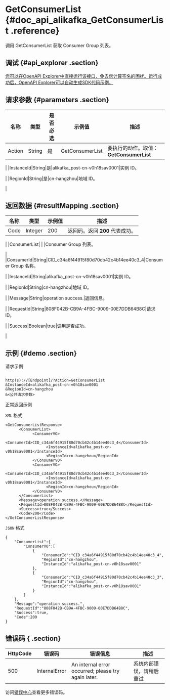# GetConsumerList {#doc_api_alikafka_GetConsumerList .reference}

调用 GetConsumerList 获取 Consumer Group 列表。

## 调试 {#api_explorer .section}

[您可以在OpenAPI Explorer中直接运行该接口，免去您计算签名的困扰。运行成功后，OpenAPI Explorer可以自动生成SDK代码示例。](https://api.aliyun.com/#product=alikafka&api=GetConsumerList&type=RPC&version=2018-10-15)

## 请求参数 {#parameters .section}

|名称|类型|是否必选|示例值|描述|
|--|--|----|---|--|
|Action|String|是|GetConsumerList|要执行的动作。取值：**GetConsumerList**

 |
|InstanceId|String|是|alikafka\_post-cn-v0h18sav0001|实例 ID。

 |
|RegionId|String|是|cn-hangzhou|地域 ID。

 |

## 返回数据 {#resultMapping .section}

|名称|类型|示例值|描述|
|--|--|---|--|
|Code|Integer|200|返回码。返回 **200** 代表成功。

 |
|ConsumerList| | |Consumer Group 列表。

 |
|ConsumerId|String|CID\_c34a6f44915f80d70cb42c4b14ee40c3\_4|Consumer Group 名称。

 |
|InstanceId|String|alikafka\_post-cn-v0h18sav0001|实例 ID。

 |
|RegionId|String|cn-hangzhou|地域 ID。

 |
|Message|String|operation success.|返回信息。

 |
|RequestId|String|808F042B-CB9A-4FBC-9009-00E7DDB64B8C|请求 ID。

 |
|Success|Boolean|true|调用是否成功。

 |

## 示例 {#demo .section}

请求示例

``` {#request_demo}

http(s)://[Endpoint]/?Action=GetConsumerList
&InstanceId=alikafka_post-cn-v0h18sav0001
&RegionId=cn-hangzhou
&<公共请求参数>

```

正常返回示例

`XML` 格式

``` {#xml_return_success_demo}
<GetConsumerListResponse>
      <ConsumerList>
            <ConsumerVO>
                  <ConsumerId>CID_c34a6f44915f80d70cb42c4b14ee40c3_4</ConsumerId>
                  <InstanceId>alikafka_post-cn-v0h18sav0001</InstanceId>
                  <RegionId>cn-hangzhou</RegionId>
            </ConsumerVO>
            <ConsumerVO>
                  <ConsumerId>CID_c34a6f44915f80d70cb42c4b14ee40c3_3</ConsumerId>
                  <InstanceId>alikafka_post-cn-v0h18sav0001</InstanceId>
                  <RegionId>cn-hangzhou</RegionId>
            </ConsumerVO>
      </ConsumerList>
      <Message>operation success.</Message>
      <RequestId>808F042B-CB9A-4FBC-9009-00E7DDB64B8C</RequestId>
      <Success>true</Success>
      <Code>200</Code>
</GetConsumerListResponse>
```

`JSON` 格式

``` {#json_return_success_demo}
{
	"ConsumerList":{
		"ConsumerVO":[
			{
				"ConsumerId":"CID_c34a6f44915f80d70cb42c4b14ee40c3_4",
				"RegionId":"cn-hangzhou",
				"InstanceId":"alikafka_post-cn-v0h18sav0001"
			},
			{
				"ConsumerId":"CID_c34a6f44915f80d70cb42c4b14ee40c3_3",
				"RegionId":"cn-hangzhou",
				"InstanceId":"alikafka_post-cn-v0h18sav0001"
			}
		]
	},
	"Message":"operation success.",
	"RequestId":"808F042B-CB9A-4FBC-9009-00E7DDB64B8C",
	"Success":true,
	"Code":200
}
```

## 错误码 { .section}

|HttpCode|错误码|错误信息|描述|
|--------|---|----|--|
|500|InternalError|An internal error occurred; please try again later.|系统内部错误，请稍后重试|

访问[错误中心](https://error-center.aliyun.com/status/product/alikafka)查看更多错误码。

